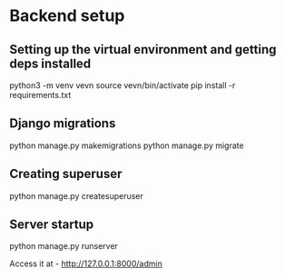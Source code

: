 # Backend setup

## Setting up the virtual environment and getting deps installed
python3 -m venv vevn
source vevn/bin/activate
pip install -r requirements.txt

## Django migrations
python manage.py makemigrations
python manage.py migrate

## Creating superuser
python manage.py createsuperuser

## Server startup
python manage.py runserver

Access it at - http://127.0.0.1:8000/admin